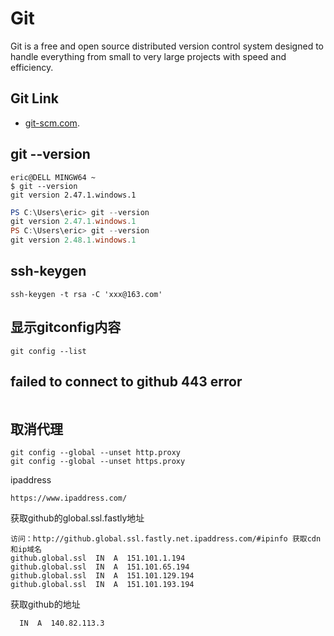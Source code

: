 # Git

Git is a free and open source distributed version control system designed to handle everything from small to very large projects with speed and efficiency.

## Git Link

- [git-scm.com](https://git-scm.com/).

## git --version

```git
eric@DELL MINGW64 ~
$ git --version
git version 2.47.1.windows.1
```

```powershell
PS C:\Users\eric> git --version
git version 2.47.1.windows.1
PS C:\Users\eric> git --version
git version 2.48.1.windows.1
```


## ssh-keygen
```
ssh-keygen -t rsa -C 'xxx@163.com'
```

## 显示gitconfig内容
```
git config --list
```


## failed to connect to github 443 error
```
```

## 取消代理

```
git config --global --unset http.proxy
git config --global --unset https.proxy
```

ipaddress
```
https://www.ipaddress.com/
```

获取github的global.ssl.fastly地址
```
访问：http://github.global.ssl.fastly.net.ipaddress.com/#ipinfo 获取cdn和ip域名
github.global.ssl  IN  A  151.101.1.194
github.global.ssl  IN  A  151.101.65.194
github.global.ssl  IN  A  151.101.129.194
github.global.ssl  IN  A  151.101.193.194
```

获取github的地址
```
  IN  A  140.82.113.3
```


